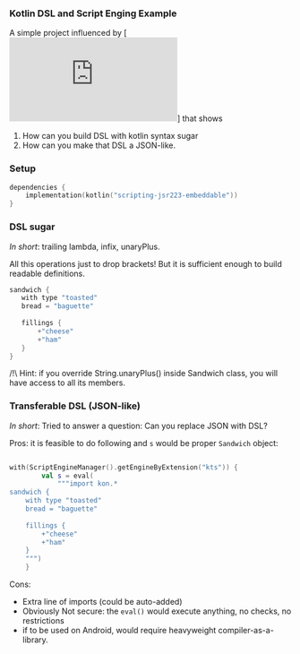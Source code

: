 ### Kotlin DSL and Script Enging Example

A simple project influenced by [![12 days of Kotlin - Day 02](https://kotlindays.com/2019/12/02/days-of-kotlin-a-dsl-for-everyone/index.html)] that shows
1. How can you build DSL with kotlin syntax sugar
2. How can you make that DSL a JSON-like.
### Setup

```kotlin
dependencies {
    implementation(kotlin("scripting-jsr223-embeddable"))
}
```


### DSL sugar
_In short_: trailing lambda, infix, unaryPlus.

All this operations just to drop brackets! But it is sufficient enough to build readable definitions.

```kotlin
sandwich {
   with type "toasted"
   bread = "baguette"
   
   fillings {
       +"cheese"
       +"ham"
   }
}
```

/!\ Hint: 
if you override String.unaryPlus() inside Sandwich class, you will have access to all its members.


### Transferable DSL (JSON-like)
_In short_: Tried to answer a question: Can you replace JSON with DSL?

Pros: it is feasible to do following and `s` would be proper `Sandwich` object:
```kotlin

with(ScriptEngineManager().getEngineByExtension("kts")) {
        val s = eval(
            """import kon.*
sandwich {
    with type "toasted"
    bread = "baguette"
    
    fillings {
        +"cheese"
        +"ham"
    }
    """)
    }
```


Cons: 
- Extra line of imports (could be auto-added)
- Obviously Not secure: the `eval()` would execute anything, no checks, no restrictions
- if to be used on Android, would require heavyweight compiler-as-a-library.

